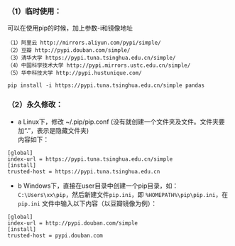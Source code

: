 ### （1）临时使用：  

可以在使用pip的时候，加上参数-i和镜像地址

```url
（1）阿里云 http://mirrors.aliyun.com/pypi/simple/  
（2）豆瓣 http://pypi.douban.com/simple/  
（3）清华大学 https://pypi.tuna.tsinghua.edu.cn/simple/  
（4）中国科学技术大学 http://pypi.mirrors.ustc.edu.cn/simple/  
（5）华中科技大学 http://pypi.hustunique.com/
```

```
pip install -i https://pypi.tuna.tsinghua.edu.cn/simple pandas
```

### （2）永久修改：

- a Linux下，修改 ~/.pip/pip.conf (没有就创建一个文件夹及文件。文件夹要加“.”，表示是隐藏文件夹)  
内容如下：

```
[global]  
index-url = https://pypi.tuna.tsinghua.edu.cn/simple  
[install]  
trusted-host = https://pypi.tuna.tsinghua.edu.cn
```

- b Windows下，直接在user目录中创建一个pip目录，如：`C:\Users\xx\pip`，然后新建文件`pip.ini`，即 `%HOMEPATH%\pip\pip.ini`，在 `pip.ini` 文件中输入以下内容（以豆瓣镜像为例）：

```
[global]  
index-url = http://pypi.douban.com/simple  
[install]  
trusted-host = pypi.douban.com
```
